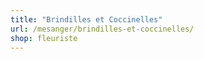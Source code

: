 ```yaml
---
title: "Brindilles et Coccinelles"
url: /mesanger/brindilles-et-coccinelles/
shop: fleuriste
---
```

